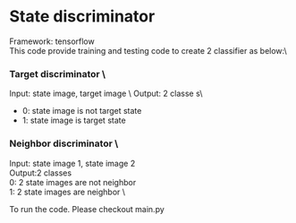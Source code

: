 State discriminator
=============================
Framework: tensorflow\
This code provide training and testing code to create 2 classifier as below:\ 

### Target discriminator \ 
Input: state image, target image \ 
Output: 2 classe s\
- 0: state image is not target state 
- 1: state image is target state 

### Neighbor discriminator \
Input: state image 1, state image 2 \
Output:2 classes \
0: 2 state images are not neighbor \
1: 2 state images are neighbor \

To run the code. Please checkout main.py


 
